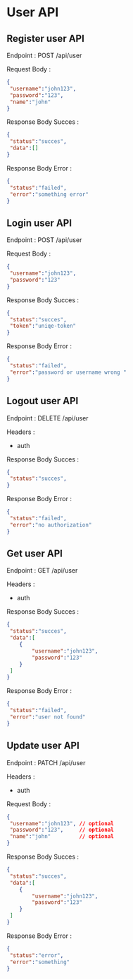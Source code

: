 # User API
## Register user API

Endpoint : POST /api/user

Request Body :
``` json
{
 "username":"john123",
 "password":"123",
 "name":"john"
}
```
Response Body Succes :
``` json
{
 "status":"succes",
 "data":[]
}
```
Response Body Error :
``` json
{
 "status":"failed",
 "error":"something error"
}
```
## Login user API

Endpoint : POST /api/user

Request Body :
``` json
{
 "username":"john123",
 "password":"123"
}
```
Response Body Succes :
``` json
{
 "status":"succes",
 "token":"uniqe-token"
}
```
Response Body Error :
``` json
{
 "status":"failed",
 "error":"password or username wrong "
}
```

## Logout user API

Endpoint : DELETE /api/user

Headers :
- auth


Response Body Succes :
``` json
{
 "status":"succes",
}
```
Response Body Error :
``` json
{
 "status":"failed",
 "error":"no authorization"
}
```
## Get user API

Endpoint : GET /api/user

Headers :
- auth


Response Body Succes :
``` json
{
 "status":"succes",
 "data":[
    {
        "username":"john123",
        "password":"123"
    }
 ]
}
```
Response Body Error :
``` json
{
 "status":"failed",
 "error":"user not found"
}
```

## Update user API

Endpoint : PATCH /api/user

Headers :
- auth

Request Body :
``` json
{
 "username":"john123", // optional
 "password":"123",     // optional
 "name":"john"         // optional
}
```
Response Body Succes :
``` json
{
 "status":"succes",
 "data":[
    {
        "username":"john123",
        "password":"123"
    }
 ]
}
```
Response Body Error :
``` json
{
 "status":"error",
 "error":"something"
}
```
